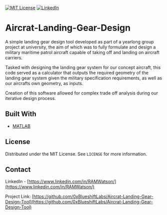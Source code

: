 

[![MIT License][license-shield]][license-url]
[![LinkedIn][linkedin-shield]][linkedin-url]


# Aircrat-Landing-Gear-Design

A simple landing gear design tool developed as part of a yearlong group project at university, the aim of which was to fully formulate and design a military maritime patrol aircraft capable of taking off and landing on aircraft carriers.

Tasked with designing the landing gear system for our concept aircraft, this code served as a calculator that outputs the required geometry of the landing gear system given the military specification requirements, as well as our aircrafts own geometry, as inputs.

Creation of this software allowed for complex trade off analysis during our iterative design process.







## Built With

* [MATLAB](https://www.mathworks.com/products/matlab.html)


  

<!-- LICENSE -->
## License

Distributed under the MIT License. See `LICENSE` for more information.



<!-- CONTACT -->
## Contact

LinkedIn - [https://www.linkedin.com/in/RAMWatson/](https://www.linkedin.com/in/RAMWatson/)

Project Link: [https://github.com/0xBlueshiftLabs/Aircrat-Landing-Gear-Design-Tool](https://github.com/0xBlueshiftLabs/Aircrat-Landing-Gear-Design-Tool)



<!-- MARKDOWN LINKS & IMAGES -->
<!-- https://www.markdownguide.org/basic-syntax/#reference-style-links -->
[license-shield]: https://img.shields.io/github/license/othneildrew/Best-README-Template.svg?style=for-the-badge
[license-url]: https://github.com/othneildrew/Best-README-Template/blob/master/LICENSE.txt
[linkedin-shield]: https://img.shields.io/badge/-LinkedIn-black.svg?style=for-the-badge&logo=linkedin&colorB=555
[linkedin-url]: https://www.linkedin.com/in/RAMWatson/

